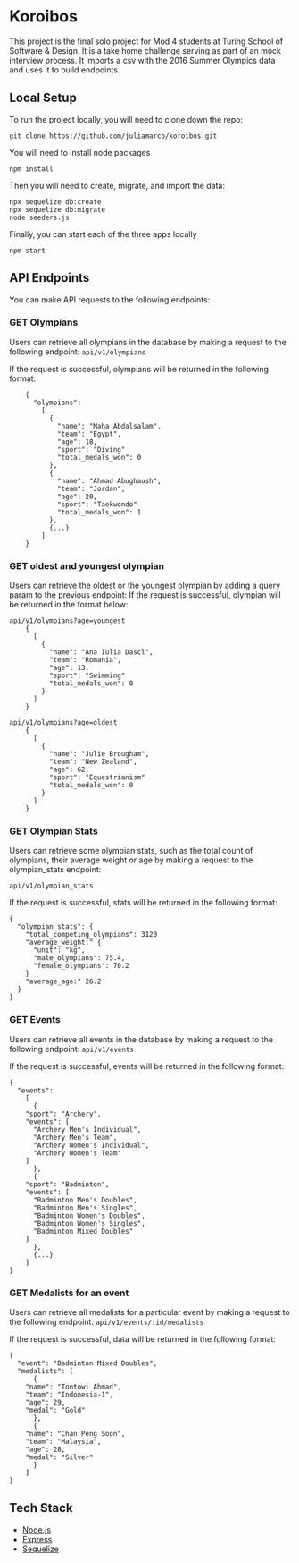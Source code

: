 # Koroibos
	
This project is the final solo project for Mod 4 students at Turing School of Software & Design. It is a take home challenge serving as part of an mock interview process. It imports a csv with the 2016 Summer Olympics data and uses it to build endpoints.
	
## Local Setup

To run the project locally, you will need to clone down the repo:
	
	git clone https://github.com/juliamarco/koroibos.git
 
You will need to install node packages

	npm install
    
Then you will need to create, migrate, and import the data:

	
	npx sequelize db:create
	npx sequelize db:migrate
	node seeders.js
	
Finally, you can start each of the three apps locally

	npm start

## API Endpoints

You can make API requests to the following endpoints:


### GET Olympians

Users can retrieve all olympians in the database by making a request to the following endpoint:
	```api/v1/olympians```

If the request is successful, olympians will be returned in the following format:
```
	{
	  "olympians":
	    [
	      {
	        "name": "Maha Abdalsalam",
	        "team": "Egypt",
	        "age": 18,
	        "sport": "Diving"
	        "total_medals_won": 0
	      },
	      {
	        "name": "Ahmad Abughaush",
	        "team": "Jordan",
	        "age": 20,
	        "sport": "Taekwondo"
	        "total_medals_won": 1
	      },
	      {...}
	    ]
	}
```
	
### GET oldest and youngest olympian
  
Users can retrieve the oldest or the youngest olympian by adding a query param to the previous endpoint:
If the request is successful, olympian will be returned in the format below:

```
api/v1/olympians?age=youngest
	{
	  [
	    {
	      "name": "Ana Iulia Dascl",
	      "team": "Romania",
	      "age": 13,
	      "sport": "Swimming"
	      "total_medals_won": 0
	    }
	  ]
	}

api/v1/olympians?age=oldest
	{
	  [
	    {
	      "name": "Julie Brougham",
	      "team": "New Zealand",
	      "age": 62,
	      "sport": "Equestrianism"
	      "total_medals_won": 0
	    }
	  ]
	}
```
	
### GET Olympian Stats
  
Users can retrieve some olympian stats, such as the total count of olympians, their average weight or age by making a request to the olympian_stats endpoint:
  
	api/v1/olympian_stats
  
If the request is successful, stats will be returned in the following format:

	
	{
	  "olympian_stats": {
	    "total_competing_olympians": 3120
	    "average_weight:" {
	      "unit": "kg",
	      "male_olympians": 75.4,
	      "female_olympians": 70.2
	    }
	    "average_age:" 26.2
	  }
	}
	
	
### GET Events
Users can retrieve all events in the database by making a request to the following endpoint:
  ```api/v1/events```

If the request is successful, events will be returned in the following format:

	
	{
	  "events":
	    [
	      {
		"sport": "Archery",
		"events": [
		  "Archery Men's Individual",
		  "Archery Men's Team",
		  "Archery Women's Individual",
		  "Archery Women's Team"
		]
	      },
	      {
		"sport": "Badminton",
		"events": [
		  "Badminton Men's Doubles",
		  "Badminton Men's Singles",
		  "Badminton Women's Doubles",
		  "Badminton Women's Singles",
		  "Badminton Mixed Doubles"
		]
	      },
	      {...}
	    ]
	}
	
	
	
### GET Medalists for an event
  
Users can retrieve all medalists for a particular event by making a request to the following endpoint:
	```api/v1/events/:id/medalists```

If the request is successful, data will be returned in the following format:

	
	{
	  "event": "Badminton Mixed Doubles",
	  "medalists": [
	      {
		"name": "Tontowi Ahmad",
		"team": "Indonesia-1",
		"age": 29,
		"medal": "Gold"
	      },
	      {
		"name": "Chan Peng Soon",
		"team": "Malaysia",
		"age": 28,
		"medal": "Silver"
	      }
	    ]
	}
	
  
## Tech Stack
- [Node.js](https://nodejs.org/en/)
- [Express](https://expressjs.com/)
- [Sequelize](http://docs.sequelizejs.com/)
